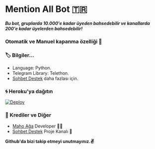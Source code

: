 # Mention All Bot 🇹🇷
_**Bu bot, gruplarda 10.000'e kadar üyeden bahsedebilir ve kanallarda 200'e kadar üyelerden bahsedebilir!**_
### Otomatik ve Manuel kapanma özelliği 🤗

### 🏷 Bilgiler... 
- Language: Python.
- Telegram Library: Telethon.
- [Sohbet Destek](https://t.me/SefillerSohbett) daha fazlası için. 

### 🌀 Heroku'ya dağıtın
[![Deploy](https://www.herokucdn.com/deploy/button.svg)](https://heroku.com/deploy?template=https://github.com/tayfunkon4k/All-MentionBot-TR)

### 🎯 Krediler ve Diğer
- [Maho Ağa](https://github.com/Sefillersahibi) Developer 👨‍💻
- [Sohbet Destek](https://t.me/sefillersohbett) Proje Kanalı 📣

**Github'da bizi takip etmeyi unutmayınız.✌️**
